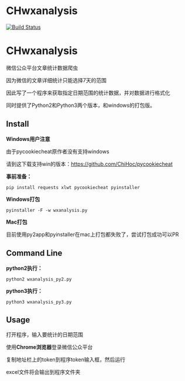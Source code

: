# CHwxanalysis

[![Build Status](https://travis-ci.org/ChiHoc/CHwxanalysis.svg?branch=master)](https://travis-ci.org/ChiHoc/CHwxanalysis)

# CHwxanalysis

微信公众平台文章统计数据爬虫  

因为微信的文章详细统计只能选择7天的范围  

因此写了一个程序来获取指定日期范围的统计数据，并对数据进行格式化  

同时提供了Python2和Python3两个版本，和windows的打包版。  

## Install

**Windows用户注意**  

由于pycookiecheat原作者没有支持windows  

请到这下载支持win的版本：https://github.com/ChiHoc/pycookiecheat  

**事前准备：**

`pip install requests xlwt pycookiecheat pyinstaller`

**Windows打包**

`pyinstaller -F -w wxanalysis.py`

**Mac打包**

目前使用py2app和pyinstaller在mac上打包都失败了，尝试打包成功可以PR

## Command Line

**python2执行：**  

`python2 wxanalysis_py2.py`  

**python3执行：**  

`python3 wxanalysis_py3.py`

## Usage

打开程序，输入要统计的日期范围 

使用**Chrome浏览器**登录微信公众平台  

复制地址栏上的token到程序token输入框，然后运行

excel文件将会输出到程序文件夹
